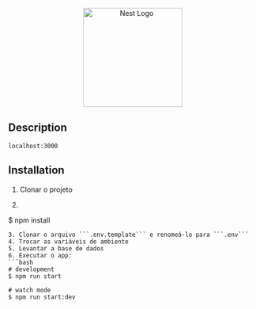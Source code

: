 <p align="center">
  <a href="http://nestjs.com/" target="blank"><img src="https://nestjs.com/img/logo-small.svg" width="200" alt="Nest Logo" /></a>
</p>

## Description

``localhost:3000``

## Installation

1. Clonar o projeto
2. ```bash
$ npm install
```
3. Clonar o arquivo ```.env.template``` e renomeá-lo para ```.env```
4. Trocar as variáveis de ambiente
5. Levantar a base de dados
6. Executar o app:
```bash
# development
$ npm run start

# watch mode
$ npm run start:dev
```